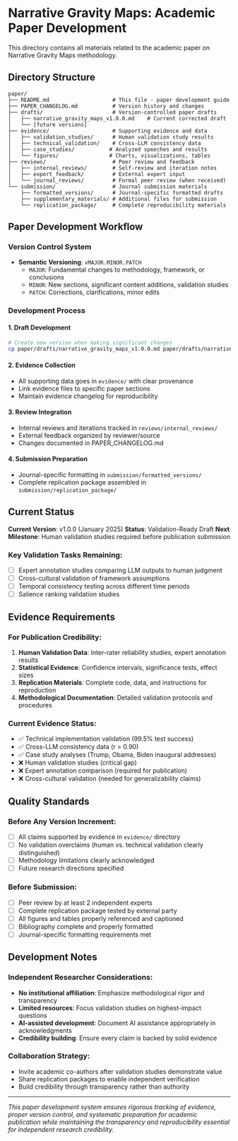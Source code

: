 # Narrative Gravity Maps: Academic Paper Development

This directory contains all materials related to the academic paper on Narrative Gravity Maps methodology.

## Directory Structure

```
paper/
├── README.md                    # This file - paper development guide
├── PAPER_CHANGELOG.md           # Version history and changes
├── drafts/                      # Version-controlled paper drafts
│   ├── narrative_gravity_maps_v1.0.0.md    # Current corrected draft
│   └── [future versions]
├── evidence/                    # Supporting evidence and data
│   ├── validation_studies/      # Human validation study results
│   ├── technical_validation/    # Cross-LLM consistency data
│   ├── case_studies/           # Analyzed speeches and results
│   └── figures/                # Charts, visualizations, tables
├── reviews/                     # Peer review and feedback
│   ├── internal_reviews/        # Self-review and iteration notes
│   ├── expert_feedback/         # External expert input
│   └── journal_reviews/         # Formal peer review (when received)
└── submission/                  # Journal submission materials
    ├── formatted_versions/      # Journal-specific formatted drafts
    ├── supplementary_materials/ # Additional files for submission
    └── replication_package/     # Complete reproducibility materials
```

## Paper Development Workflow

### Version Control System
- **Semantic Versioning**: `vMAJOR.MINOR.PATCH`
  - `MAJOR`: Fundamental changes to methodology, framework, or conclusions
  - `MINOR`: New sections, significant content additions, validation studies
  - `PATCH`: Corrections, clarifications, minor edits

### Development Process

#### 1. Draft Development
```bash
# Create new version when making significant changes
cp paper/drafts/narrative_gravity_maps_v1.0.0.md paper/drafts/narrative_gravity_maps_v1.1.0.md
```

#### 2. Evidence Collection
- All supporting data goes in `evidence/` with clear provenance
- Link evidence files to specific paper sections
- Maintain evidence changelog for reproducibility

#### 3. Review Integration
- Internal reviews and iterations tracked in `reviews/internal_reviews/`
- External feedback organized by reviewer/source
- Changes documented in PAPER_CHANGELOG.md

#### 4. Submission Preparation
- Journal-specific formatting in `submission/formatted_versions/`
- Complete replication package assembled in `submission/replication_package/`

## Current Status

**Current Version**: v1.0.0 (January 2025)
**Status**: Validation-Ready Draft
**Next Milestone**: Human validation studies required before publication submission

### Key Validation Tasks Remaining:
- [ ] Expert annotation studies comparing LLM outputs to human judgment
- [ ] Cross-cultural validation of framework assumptions
- [ ] Temporal consistency testing across different time periods
- [ ] Salience ranking validation studies

## Evidence Requirements

### For Publication Credibility:
1. **Human Validation Data**: Inter-rater reliability studies, expert annotation results
2. **Statistical Evidence**: Confidence intervals, significance tests, effect sizes
3. **Replication Materials**: Complete code, data, and instructions for reproduction
4. **Methodological Documentation**: Detailed validation protocols and procedures

### Current Evidence Status:
- ✅ Technical implementation validation (99.5% test success)
- ✅ Cross-LLM consistency data (r > 0.90)
- ✅ Case study analyses (Trump, Obama, Biden inaugural addresses)
- ❌ Human validation studies (critical gap)
- ❌ Expert annotation comparison (required for publication)
- ❌ Cross-cultural validation (needed for generalizability claims)

## Quality Standards

### Before Any Version Increment:
- [ ] All claims supported by evidence in `evidence/` directory
- [ ] No validation overclaims (human vs. technical validation clearly distinguished)
- [ ] Methodology limitations clearly acknowledged
- [ ] Future research directions specified

### Before Submission:
- [ ] Peer review by at least 2 independent experts
- [ ] Complete replication package tested by external party
- [ ] All figures and tables properly referenced and captioned
- [ ] Bibliography complete and properly formatted
- [ ] Journal-specific formatting requirements met

## Development Notes

### Independent Researcher Considerations:
- **No institutional affiliation**: Emphasize methodological rigor and transparency
- **Limited resources**: Focus validation studies on highest-impact questions
- **AI-assisted development**: Document AI assistance appropriately in acknowledgments
- **Credibility building**: Ensure every claim is backed by solid evidence

### Collaboration Strategy:
- Invite academic co-authors after validation studies demonstrate value
- Share replication packages to enable independent verification
- Build credibility through transparency rather than authority

---

*This paper development system ensures rigorous tracking of evidence, proper version control, and systematic preparation for academic publication while maintaining the transparency and reproducibility essential for independent research credibility.* 